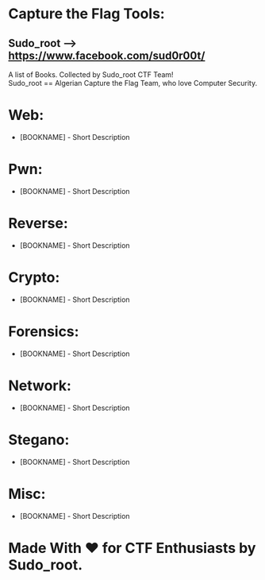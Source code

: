 # Capture the Flag Tools:
## Sudo_root --> https://www.facebook.com/sud0r00t/<br>
A list of Books. Collected by Sudo_root CTF Team!<br>
Sudo_root == Algerian Capture the Flag Team, who love Computer Security.<br>

# Web:<br>
- [BOOKNAME] - Short Description

# Pwn:<br>
- [BOOKNAME] - Short Description

# Reverse:<br>
- [BOOKNAME] - Short Description

# Crypto:<br>
- [BOOKNAME] - Short Description

# Forensics:<br>
- [BOOKNAME] - Short Description

# Network:<br>
- [BOOKNAME] - Short Description

# Stegano:<br>
- [BOOKNAME] - Short Description

# Misc:<br>
- [BOOKNAME] - Short Description

# Made With ♥ for CTF Enthusiasts by Sudo_root.
